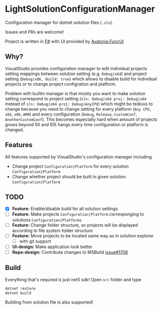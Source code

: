 LightSolutionConfigurationManager
=================================

Configuration manager for dotnet solution files (`.sln`).

Issues and PRs are welcome!

Project is written in [F#](https://github.com/dotnet/fsharp/) with UI
provided by [Avalonia.FuncUI](https://github.com/fsprojects/Avalonia.FuncUI)

Why?
----

VisualStudio provides configuration manager to edit individual projects
setting mappings between solution setting (e.g. `Debug|x64`)
and project setting (`Debug|x86, Build: true`) which allows to
disable build for individual projects or to change project configration and
platform.

Problem with builtin manager is that mostly you want to make solution
setting correspond to project setting
(`sln: Debug|x64 proj: Debug|x64` instead of `sln: Debug|x64 proj: Debug|AnyCPU`)
which might be tedious to change because you need to change setting for
every platform (`Any CPU`, `x64`, `x86`, `ARM`) and every configuration
(`Debug`, `Release`, `CustomConf`, `AnotherCustomConf`).
This becomes especially hard when amount of projects grows beyond 50 and
IDE hangs every time configuration or platform is changed.

Features
--------

All features supported by VisualStudio's configuration manager including

* Change project `Configuration|Platform` for every solution `Configuration|Platform`
* Change whether project should be built in given solution `Configuration|Platform`

TODO
----

* [x] **Feature:** Enable/disable build for all solution settings
* [ ] **Feature:** Make projects `Configuration|Platform` corresponging to
    solutions `Configuration|Platforms`
* [ ] **Feature:** Change folder structure, so projects will be displayed according
      to file system folder structure
* [ ] **Feature:** Move projects to be located same way as in solution explorer
  * [ ] with git support
* [ ] **UI-design:** Make application look better
* [ ] **Repo-design:** Contribute changes to MSBuild [issue#1708](https://github.com/dotnet/msbuild/issues/1708)

Build
-----

Everything that's required is just net5 sdk!
Open `src` folder and type

```bash
dotnet restore
dotnet build
```

Building from solution file is also supported!
